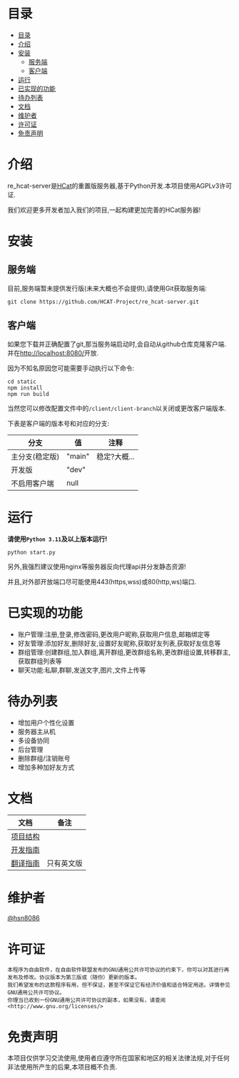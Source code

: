 # 目录

<!-- TOC -->

* [目录](#目录)
* [介绍](#介绍)
* [安装](#安装)
    * [服务端](#服务端)
    * [客户端](#客户端)
* [运行](#运行)
* [已实现的功能](#已实现的功能)
* [待办列表](#待办列表)
* [文档](#文档)
* [维护者](#维护者)
* [许可证](#许可证)
* [免责声明](#免责声明)

<!-- TOC -->

# 介绍

re_hcat-server是[HCat](https://hcat.online)的重置版服务器,基于Python开发.本项目使用AGPLv3许可证.

我们欢迎更多开发者加入我们的项目,一起构建更加完善的HCat服务器!

# 安装

## 服务端

目前,服务端暂未提供发行版(未来大概也不会提供),请使用Git获取服务端:

```shell
git clone https://github.com/HCAT-Project/re_hcat-server.git
```

## 客户端

如果您下载并正确配置了git,那当服务端启动时,会自动从github仓库克隆客户端.
并在[http://localhost:8080/](http://localhost:8080/)开放.

因为不知名原因您可能需要手动执行以下命令:

```shell
cd static
npm install
npm run build
```

当然您可以修改配置文件中的`/client/client-branch`以关闭或更改客户端版本.

下表是客户端的版本号和对应的分支:

| 分支       | 值      | 注释       |
|----------|--------|----------|
| 主分支(稳定版) | "main" | 稳定?大概... |
| 开发版      | "dev"  |          |
| 不启用客户端   | null   |          |

# 运行

**请使用`Python 3.11`及以上版本运行!**

```shell
python start.py
```

另外,我强烈建议使用nginx等服务器反向代理api并分发静态资源!

并且,对外部开放端口尽可能使用443(https,wss)或80(http,ws)端口.

# 已实现的功能

- 账户管理:注册,登录,修改密码,更改用户昵称,获取用户信息,邮箱绑定等
- 好友管理:添加好友,删除好友,设置好友昵称,获取好友列表,获取好友信息等
- 群组管理:创建群组,加入群组,离开群组,更改群组名称,更改群组设置,转移群主,获取群组列表等
- 聊天功能:私聊,群聊,发送文字,图片,文件上传等

# 待办列表

- 增加用户个性化设置
- 服务器主从机
- 多设备协同
- 后台管理
- 删除群组/注销账号
- 增加多种加好友方式

# 文档

| 文档                                             | 备注    |
|------------------------------------------------|-------|
| [项目结构](doc/project-structure_zh-cmn-CN.md)     |       |
| [开发指南](doc/dev-guide_zh-cmn-CN.md)             |       |
| [翻译指南](doc/how-to-translate-the-hcat_en-US.md) | 只有英文版 |

# 维护者

[@hsn8086](https://github.com/hsn8086)

# 许可证

```
本程序为自由软件，在自由软件联盟发布的GNU通用公共许可协议的约束下，你可以对其进行再发布及修改。协议版本为第三版或（随你）更新的版本。
我们希望发布的这款程序有用，但不保证，甚至不保证它有经济价值和适合特定用途。详情参见GNU通用公共许可协议。
你理当已收到一份GNU通用公共许可协议的副本，如果没有，请查阅<http://www.gnu.org/licenses/>
```

# 免责声明

本项目仅供学习交流使用,使用者应遵守所在国家和地区的相关法律法规,对于任何非法使用所产生的后果,本项目概不负责.

